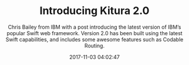 ---
title: "Introducing Kitura 2.0"
subtitle: "Chris Bailey from IBM with a post introducing the latest version of IBM’s popular Swift web framework. Version 2.0 has been built using the latest Swift capabilities, and includes some awesome features such as Codable Routing."
tags: ["Kitura","IBM"]
link: "https://developer.ibm.com/swift/2017/10/30/kitura-20/"
date: "2017-11-03 04:02:47"
---